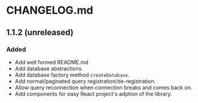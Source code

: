 # CHANGELOG.md

## 1.1.2 (unreleased)
### Added
- Add well formed README.md
- Add database abstractions.
- Add database factory method `createDatabase`.
- Add normal/paginated query registration/de-registration.
- Allow query reconnection when connection breaks and comes back on.
- Add components for easy React project's adption of the library.